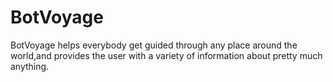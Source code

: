 # BotVoyage
BotVoyage helps everybody get guided through any place around the world,and provides the user with a variety of information about pretty much anything.
